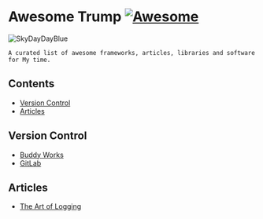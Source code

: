 # Awesome Trump [![Awesome](https://cdn.rawgit.com/sindresorhus/awesome/d7305f38d29fed78fa85652e3a63e154dd8e8829/media/badge.svg)](https://github.com/SkyDayDayBlue/awesome-sddb)

![SkyDayDayBlue](https://stores.org/wp-content/uploads/2017/07/blue_skies.jpg)


```
A curated list of awesome frameworks, articles, libraries and software for My time.
```

## Contents
- [Version Control](#version-control)
- [Articles](#articles)

## Version Control
- [Buddy Works](https://buddy.works/)
- [GitLab](https://about.gitlab.com/)

## Articles
- [The Art of Logging](https://www.codeproject.com/Articles/42354/The-Art-of-Logging)
